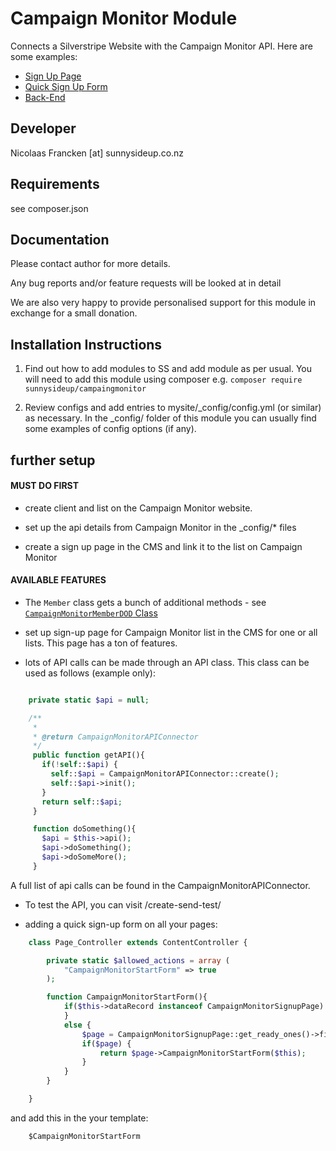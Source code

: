 Campaign Monitor Module
================================================================================

Connects a Silverstripe Website with the Campaign Monitor
API. Here are some examples:

 * [Sign Up Page](docs/screenshots/SignupForm.png])
 * [Quick Sign Up Form](docs/screenshots/QuickSignupForm.png])
 * [Back-End](docs/screenshots/Backend.png])


Developer
-----------------------------------------------
Nicolaas Francken [at] sunnysideup.co.nz


Requirements
-----------------------------------------------
see composer.json


Documentation
-----------------------------------------------
Please contact author for more details.

Any bug reports and/or feature requests will be
looked at in detail

We are also very happy to provide personalised support
for this module in exchange for a small donation.


Installation Instructions
-----------------------------------------------

1. Find out how to add modules to SS and add module as per usual.
   You will need to add this module using composer
   e.g. `composer require sunnysideup/campaingmonitor`

2. Review configs and add entries to mysite/_config/config.yml
(or similar) as necessary.
In the _config/ folder of this module
you can usually find some examples of config options (if any).


further setup
-----------------------------------------------

#### MUST DO FIRST

 * create client and list on the Campaign Monitor website.

 * set up the api details from Campaign Monitor in the _config/* files

 * create a sign up page in the CMS and link it to the list on Campaign Monitor

#### AVAILABLE FEATURES

 * The `Member` class gets a bunch of additional methods - see [`CampaignMonitorMemberDOD` Class](code/decorators/CampaignMonitorMemberDOD.php)

 * set up sign-up page for Campaign Monitor list in the CMS for one or all lists. This page has a ton of features.

 * lots of API calls can be made through an API class. This class can be used as follows (example only):

```php

    private static $api = null;

    /**
     *
     * @return CampaignMonitorAPIConnector
     */
     public function getAPI(){
       if(!self::$api) {
         self::$api = CampaignMonitorAPIConnector::create();
         self::$api->init();
       }
       return self::$api;
     }

     function doSomething(){
       $api = $this->api();
       $api->doSomething();
       $api->doSomeMore();
     }
```

A full list of api calls can be found in the CampaignMonitorAPIConnector.

 * To test the API, you can visit /create-send-test/

 * adding a quick sign-up form on all your pages:

```php
    class Page_Controller extends ContentController {

        private static $allowed_actions = array (
            "CampaignMonitorStartForm" => true
        );

        function CampaignMonitorStartForm(){
            if($this->dataRecord instanceof CampaignMonitorSignupPage) {
            }
            else {
                $page = CampaignMonitorSignupPage::get_ready_ones()->first();
                if($page) {
                    return $page->CampaignMonitorStartForm($this);
                }
            }
        }

    }

```

and add this in the your template:

```html
    $CampaignMonitorStartForm
```



